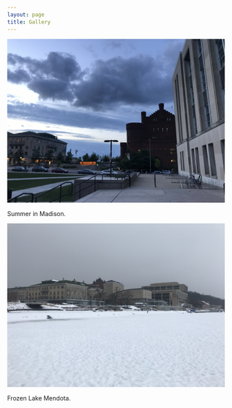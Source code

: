 ```yaml
---
layout: page
title: Gallery
---
```


![path](/img/IMG_4229.jpeg)

Summer in Madison.

![path](/img/IMG_0551.jpeg)

Frozen Lake Mendota.

